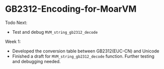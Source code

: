 # GB2312-Encoding-for-MoarVM

Todo Next:

+ Test and debug `MVM_string_gb2312_decode` 

Week 1:

+ Developed the conversion table between GB2312(EUC-CN) and Unicode
+ Finished a draft for `MVM_string_gb2312_decode` function. Further testing and debugging needed.

